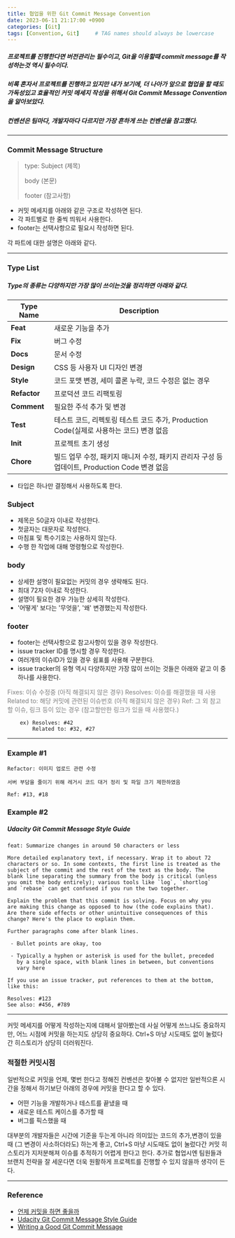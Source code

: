 ```yaml
---
title: 협업을 위한 Git Commit Message Convention
date: 2023-06-11 21:17:00 +0900
categories: [Git]
tags: [Convention, Git]     # TAG names should always be lowercase
---
```



##### 프로젝트를 진행한다면 버전관리는 필수이고, Git을 이용할때 commit message를 작성하는것 역시 필수이다.

##### 비록 혼자서 프로젝트를 진행하고 있지만 내가 보기에, 더 나아가 앞으로 협업을 할 때도 가독성있고 효율적인 커밋 메세지 작성을 위해서 Git Commit Message Convention을 알아보았다.

##### 컨벤션은 팀마다, 개발자마다 다르지만 가장 흔하게 쓰는 컨벤션을 참고했다.

***

###  Commit Message Structure



> type: Subject (제목)
> 
> body (본문)
> 
> footer (참고사항)

- 커밋 메세지를 아래와 같은 구조로 작성하면 된다.
- 각 파트별로 한 줄씩 띄워서 사용한다.
- footer는 선택사항으로 필요시 작성하면 된다.

각 파트에 대한 설명은 아래와 같다.

***


### Type List

##### Type의 종류는 다양하지만 가장 많이 쓰이는것을 정리하면 아래와 같다.

|Type Name|Description|
|---|---|
|**Feat**|	새로운 기능을 추가|
|**Fix**|	버그 수정|
|**Docs**|	문서 수정|
|**Design**|	CSS 등 사용자 UI 디자인 변경|
|**Style**|	코드 포맷 변경, 세미 콜론 누락, 코드 수정은 없는 경우|
|**Refactor**|	프로덕션 코드 리팩토링|
|**Comment**|	필요한 주석 추가 및 변경|
|**Test**|	테스트 코드, 리펙토링 테스트 코드 추가, Production Code(실제로 사용하는 코드) 변경 없음|
|**Init**|	프로젝트 초기 생성|
|**Chore**|	빌드 업무 수정, 패키지 매니저 수정, 패키지 관리자 구성 등 업데이트, Production Code 변경 없음|

- 타입은 하나만 결정해서 사용하도록 한다.

### Subject

- 제목은 50글자 이내로 작성한다.
- 첫글자는 대문자로 작성한다.
- 마침표 및 특수기호는 사용하지 않는다.
- 수행 한 작업에 대해 명령형으로 작성한다. 


### body

- 상세한 설명이 필요없는 커밋의 경우 생략해도 된다.
- 최대 72자 이내로 작성한다.
- 설명이 필요한 경우 가능한 상세히 작성한다.
- '어떻게' 보다는 '무엇을', '왜' 변경했는지 작성한다. 

### footer

- footer는 선택사항으로 참고사항이 있을 경우 작성한다.
- issue tracker ID를 명시할 경우 작성한다.
- 여러개의 이슈ID가 있을 경우 쉼표를 사용해 구분한다.
- issue tracker의 유형 역시 다양하지만 가장 많이 쓰이는 것들은 아래와 같고 이 중 하나를 사용한다.

 <span style="color:gray">Fixes: 이슈 수정중 (아직 해결되지 않은 경우)</span>
     <span style="color:gray">Resolves: 이슈를 해결했을 때 사용</span>
     <span style="color:gray">Related to: 해당 커밋에 관련된 이슈번호 (아직 해결되지 않은 경우)</span>
       <span style="color:gray">Ref: 그 외 참고 할 이슈, 링크 등이 있는 경우 (참고할만한 링크가 있을 때 사용했다.)  </span>

```
    ex) Resolves: #42
    	Related to: #32, #27
```
  
***
 ### Example #1
  
  ```
  Refactor: 이미지 업로드 관련 수정
 
  서버 부담을 줄이기 위해 레거시 코드 대거 정리 및 파일 크기 제한하였음
  
  Ref: #13, #18
  ```
  ### Example #2 
  ##### Udacity Git Commit Message Style Guide 
  
```
feat: Summarize changes in around 50 characters or less

More detailed explanatory text, if necessary. Wrap it to about 72
characters or so. In some contexts, the first line is treated as the
subject of the commit and the rest of the text as the body. The
blank line separating the summary from the body is critical (unless
you omit the body entirely); various tools like `log`, `shortlog`
and `rebase` can get confused if you run the two together.

Explain the problem that this commit is solving. Focus on why you
are making this change as opposed to how (the code explains that).
Are there side effects or other unintuitive consequences of this
change? Here's the place to explain them.

Further paragraphs come after blank lines.

 - Bullet points are okay, too

 - Typically a hyphen or asterisk is used for the bullet, preceded
   by a single space, with blank lines in between, but conventions
   vary here

If you use an issue tracker, put references to them at the bottom,
like this:

Resolves: #123
See also: #456, #789

  ```
***
 커밋 메세지를 어떻게 작성하는지에 대해서 알아봤는데 사실 어떻게 쓰느냐도 중요하지만, 어느 시점에 커밋을 하는지도 상당히 중요하다. Ctrl+S 마냥 시도때도 없이 눌렀다간 히스토리가 상당히 더러워진다.
 
 ### 적절한 커밋시점
 
 일반적으로 커밋을 언제, 몇번 한다고 정해진 컨벤션은 찾아볼 수 없지만 일반적으론 시간을 정해서 하기보단 아래의 경우에 커밋을 한다고 할 수 있다.
 
 - 어떤 기능을 개발하거나 테스트를 끝냈을 때
 - 새로운 테스트 케이스를 추가할 때
 - 버그를 픽스했을 때 
 
 
대부분의 개발자들은 시간에 기준을 두는게 아니라 의미있는 코드의 추가,변경이 있을 때 (그 변경이 사소하더라도) 하는게 좋고, Ctrl+S 마냥 시도때도 없이 눌렀다간 커밋 히스토리가 지저분해져 이슈를 추적하기 어렵게 한다고 한다. 추가로 협업시엔 팀원들과 브랜치 전략을 잘 세운다면 더욱 원활하게 프로젝트를 진행할 수 있지 않을까 생각이 든다.
 
***
 ### Reference
- [언제 커밋을 하면 좋을까](https://www.quora.com/When-is-a-good-time-to-Git-commit) 
- [Udacity Git Commit Message Style Guide](https://udacity.github.io/git-styleguide/)
- [Writing a Good Git Commit Message](https://www.gitkraken.com/learn/git/best-practices/git-commit-message)
  